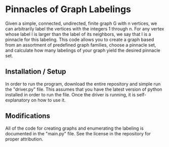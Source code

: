 # Pinnacles of Graph Labelings

Given a simple, connected, undirected, finite graph G with n vertices, we can arbitrarily label the vertices with the integers 1 through n.
For any vertex whose label l is larger than the label of its neighbors, we say that l is a pinnacle for this labeling. This code allows you 
to create a graph based from an assortment of predefined graph families, choose a pinnacle set, and calculate how many labelings of your
graph yield the desired pinnacle set.

## Installation / Setup

In order to run the program, download the entire repository and simple run the "driver.py" file. This assumes that you have the latest version
of python installed in order to run the file. Once the driver is running, it is self-explanatory on how to use it.

## Modifications

All of the code for creating graphs and enumerating the labeling is documented in the "main.py" file. See the license in the repository
for proper attribution.